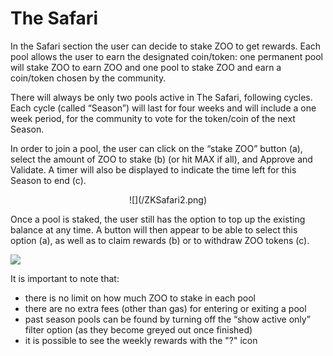 # The Safari

In the Safari section the user can decide to stake ZOO to get rewards. Each pool allows the user to earn the designated coin/token: one permanent pool will stake ZOO to earn ZOO and one pool to stake ZOO and earn a coin/token chosen by the community.

There will always be only two pools active in The Safari, following cycles. Each cycle (called “Season”) will last for four weeks and will include a one week period, for the community to vote for the token/coin of the next Season.

In order to join a pool, the user can click on the “stake ZOO” button (a), select the amount of ZOO to stake (b) (or hit MAX if all), and Approve and Validate. A timer will also be displayed to indicate the time left for this Season to end (c).

<center style={{marginTop:10}}>
![](/ZKSafari2.png)
</center>

Once a pool is staked, the user still has the option to top up the existing balance at any time. A button will then appear to be able to select this option (a), as well as to claim rewards (b) or to withdraw ZOO tokens (c).

![](/ZKSafari3.jpg)

It is important to note that:
*   there is no limit on how much ZOO to stake in each pool
*   there are no extra fees (other than gas) for entering or exiting a pool
*   past season pools can be found by turning off the “show active only” filter option (as they become greyed out once finished)
*   it is possible to see the weekly rewards with the "?" icon
